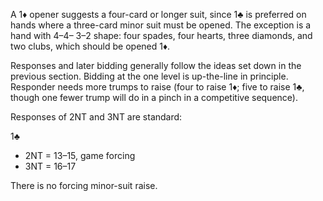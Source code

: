 ﻿A 1♦ opener suggests a four-card or longer suit, since 1♣ is preferred on hands
where a three-card minor suit must be opened. The exception is a hand with 4–4–
3–2 shape: four spades, four hearts, three diamonds, and two clubs, which should
be opened 1♦.

Responses and later bidding generally follow the ideas set down in the previous
section. Bidding at the one level is up-the-line in principle. Responder needs more
trumps to raise (four to raise 1♦; five to raise 1♣, though one fewer trump will do
in a pinch in a competitive sequence). 

Responses of 2NT and 3NT are standard:

1♣
   * 2NT = 13–15, game forcing
   * 3NT = 16–17

There is no forcing minor-suit raise.

